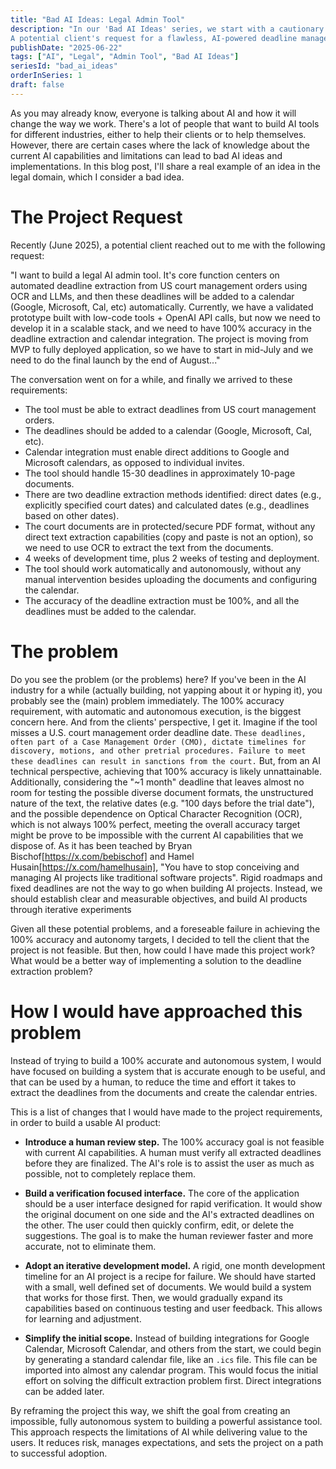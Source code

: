```yaml
---
title: "Bad AI Ideas: Legal Admin Tool"
description: "In our 'Bad AI Ideas' series, we start with a cautionary tale from the legal sector. 
A potential client's request for a flawless, AI-powered deadline manager serves as a perfect case study for identifying unrealistic project goals and understanding the critical need for human oversight in high-stakes AI applications."
publishDate: "2025-06-22"
tags: ["AI", "Legal", "Admin Tool", "Bad AI Ideas"]
seriesId: "bad_ai_ideas"
orderInSeries: 1
draft: false
---
```


As you may already know, everyone is talking about AI and how it will change the way we work.
There's a lot of people that want to build AI tools for different industries, either to help their clients or to help themselves.
However, there are certain cases where the lack of knowledge about the current AI capabilities and limitations can lead to bad AI ideas and implementations.
In this blog post, I'll share a real example of an idea in the legal domain, which I consider a bad idea.

# The Project Request

Recently (June 2025), a potential client reached out to me with the following request:

"I want to build a legal AI admin tool.
It's core function centers on automated deadline extraction from US court management orders using OCR and LLMs, and then these deadlines will be added to a calendar (Google, Microsoft, Cal, etc) automatically.
Currently, we have a validated prototype built with low-code tools + OpenAI API calls, but now we need to develop it in a scalable stack, and we need to have 100% accuracy in the deadline extraction and calendar integration.
The project is moving from MVP to fully deployed application, so we have to start in mid-July and we need to do the final launch by the end of August..."

The conversation went on for a while, and finally we arrived to these requirements:

- The tool must be able to extract deadlines from US court management orders.
- The deadlines should be added to a calendar (Google, Microsoft, Cal, etc).
- Calendar integration must enable direct additions to Google and Microsoft calendars, as opposed to individual invites.
- The tool should handle 15-30 deadlines in approximately 10-page documents.
- There are two deadline extraction methods identified: direct dates (e.g., explicitly specified court dates) and calculated dates (e.g., deadlines based on other dates).
- The court documents are in protected/secure PDF format, without any direct text extraction capabilities (copy and paste is not an option), so we need to use OCR to extract the text from the documents.
- 4 weeks of development time, plus 2 weeks of testing and deployment.
- The tool should work automatically and autonomously, without any manual intervention besides uploading the documents and configuring the calendar.
- The accuracy of the deadline extraction must be 100%, and all the deadlines must be added to the calendar.

# The problem

Do you see the problem (or the problems) here?
If you've been in the AI industry for a while (actually building, not yapping about it or hyping it), you probably see the (main) problem immediately.
The 100% accuracy requirement, with automatic and autonomous execution, is the biggest concern here. And from the clients' perspective, I get it. Imagine if the tool misses a U.S. court management order deadline date.
 ``These deadlines, often part of a Case Management Order (CMO), dictate timelines for discovery, motions, and other pretrial procedures. Failure to meet these deadlines can result in sanctions from the court.``
 But, from an AI technical perspective, achieving that 100% accuracy is likely unnattainable. 
 Additionally, considering the "~1 month" deadline that leaves almost no room for testing the possible diverse document formats, the unstructured nature of the text, the relative dates (e.g. "100 days before the trial date"), and the possible dependence on Optical Character Recognition (OCR), which is not always 100% perfect, meeting the overall accuracy target might be prove to be impossible with the current AI capabilities that we dispose of.
As it has been teached by Bryan Bischof[https://x.com/bebischof] and Hamel Husain[https://x.com/hamelhusain], "You have to stop conceiving and managing AI projects like traditional software projects". Rigid roadmaps and fixed deadlines are not the way to go when building AI projects. Instead, we should establish clear and measurable objectives, and build AI products through iterative experiments


Given all these potential problems, and a foreseable failure in achieving the 100% accuracy and autonomy targets, I decided to tell the client that the project is not feasible.
But then, how could I have made this project work? What would be a better way of implementing a solution to the deadline extraction problem?

# How I would have approached this problem

Instead of trying to build a 100% accurate and autonomous system, I would have focused on building a system that is accurate enough to be useful, and that can be used by a human, to reduce the time and effort it takes to extract the deadlines from the documents and create the calendar entries. 

This is a list of changes that I would have made to the project requirements, in order to build a usable AI product:

- **Introduce a human review step.** The 100% accuracy goal is not feasible with current AI capabilities. A human must verify all extracted deadlines before they are finalized. The AI's role is to assist the user as much as possible, not to completely replace them.

- **Build a verification focused interface.** The core of the application should be a user interface designed for rapid verification. It would show the original document on one side and the AI's extracted deadlines on the other. The user could then quickly confirm, edit, or delete the suggestions. The goal is to make the human reviewer faster and more accurate, not to eliminate them.

- **Adopt an iterative development model.** A rigid, one month development timeline for an AI project is a recipe for failure. We should have started with a small, well defined set of documents. We would build a system that works for those first. Then, we would gradually expand its capabilities based on continuous testing and user feedback. This allows for learning and adjustment.

- **Simplify the initial scope.** Instead of building integrations for Google Calendar, Microsoft Calendar, and others from the start, we could begin by generating a standard calendar file, like an `.ics` file. This file can be imported into almost any calendar program. This would focus the initial effort on solving the difficult extraction problem first. Direct integrations can be added later.


By reframing the project this way, we shift the goal from creating an impossible, fully autonomous system to building a powerful assistance tool. This approach respects the limitations of AI while delivering value to the users. It reduces risk, manages expectations, and sets the project on a path to successful adoption.










